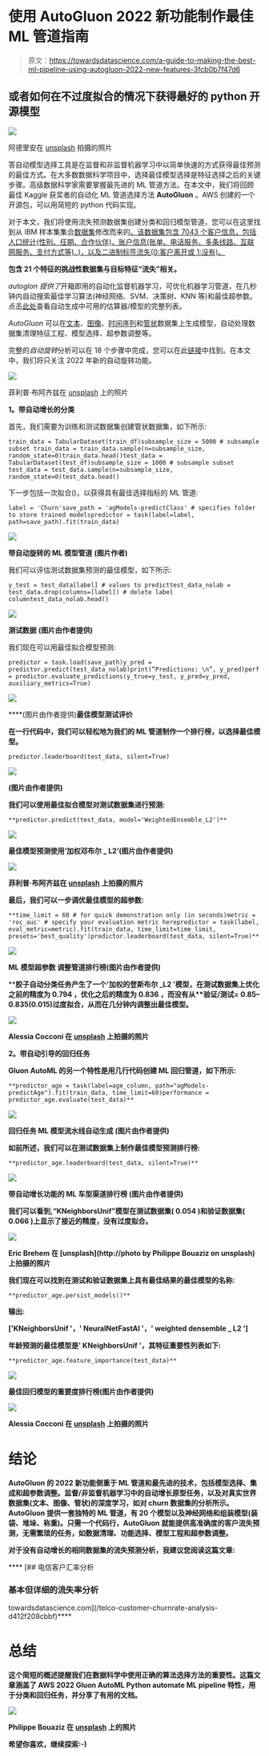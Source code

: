 # 使用 AutoGluon 2022 新功能制作最佳 ML 管道指南

> 原文：<https://towardsdatascience.com/a-guide-to-making-the-best-ml-pipeline-using-autogluon-2022-new-features-3fcb0b7f47d6>

## 或者如何在不过度拟合的情况下获得最好的 python 开源模型

![](img/1ae48e4c31bf717d73731a3b39a699cb.png)

阿德里安在 [unsplash](https://unsplash.com/photos/DZRO3iMsiLg?utm_source=unsplash&utm_medium=referral&utm_content=creditShareLink) 拍摄的照片

答自动模型选择工具是在监督和非监督机器学习中以简单快速的方式获得最佳预测的最佳方式。在大多数数据科学项目中，选择最佳模型选择是特征选择之后的关键步骤。高级数据科学家需要掌握最先进的 ML 管道方法。在本文中，我们将回顾最佳 Kaggle 获奖者的自动化 ML 管道选择方法 **AutoGluon** 。AWS 创建的一个开源包，可以用简短的 python 代码实现。

对于本文，我们将使用流失预测数据集创建分类和回归模型管道，您可以在这里找到从 IBM 样本集集合[数据集](https://community.ibm.com/community/user/businessanalytics/blogs/steven-macko/2019/07/11/telco-customer-churn-1113)修改而来的[。该数据集包含 7043 个客户信息，包括人口统计(性别、任期、合作伙伴)、账户信息(账单、电话服务、多条线路、互联网服务、支付方式等)..)，以及二进制标签流失(0:客户离开或 1:没有)。](https://www.kaggle.com/datasets/palashfendarkar/wa-fnusec-telcocustomerchurn/metadata)

**包含 21 个特征的挑战性数据集与目标特征“流失”相关。**

*autoglon 提供了*开箱即用的自动化监督机器学习，可优化机器学习管道，在几秒钟内自动搜索最佳学习算法(神经网络、SVM、决策树、KNN 等)和最佳超参数。点击[此处](https://auto.gluon.ai/stable/tutorials/tabular_prediction/tabular-quickstart.html)查看自动生成中可用的估算器/模型的完整列表。

*AutoGluon* 可以在[文本](https://auto.gluon.ai/stable/tutorials/text_prediction/beginner.html)、[图像](https://auto.gluon.ai/stable/tutorials/image_prediction/dataset.html)、[时间序列](https://auto.gluon.ai/stable/tutorials/timeseries/forecasting-quickstart.html)和[管状](https://auto.gluon.ai/stable/tutorials/tabular_prediction/tabular-quickstart.html)数据集上生成模型，自动处理数据集清理特征工程、模型选择、超参数调整等。

完整的*自动旋转*分析可以在 18 个步骤中完成，您可以在此[链接](https://jovian.ai/yeonathan/autogluon-2022-churn2)中找到。在本文中，我们将只关注 2022 年新的自动旋转功能。

![](img/798e0adcca44a25235b345073d667836.png)

菲利普·布阿齐兹在 [unsplash](https://unsplash.com/photos/oRs4LfFfX-A?utm_source=unsplash&utm_medium=referral&utm_content=creditShareLink) 上的照片

**1。带自动增长的分类**

首先，我们需要为训练和测试数据集创建管状数据集，如下所示:

```
train_data = TabularDataset(train_df)subsample_size = 5000 # subsample subset train_data = train_data.sample(n=subsample_size, random_state=0)train_data.head()test_data = TabularDataset(test_df)subsample_size = 1000 # subsample subset test_data = test_data.sample(n=subsample_size, random_state=0)test_data.head()
```

下一步包括一次拟合()，以获得具有最佳选择指标的 ML 管道:

```
label = 'Churn'save_path = 'agModels-predictClass' # specifies folder to store trained modelspredictor = task(label=label, path=save_path).fit(train_data)
```

![](img/39131dde7a2eb68edc97eb2fc9eb7a6c.png)

**带自动旋转的 ML 模型管道** **(图片作者)**

我们可以评估测试数据集预测的最佳模型，如下所示:

```
y_test = test_data[label] # values to predicttest_data_nolab = test_data.drop(columns=[label]) # delete label columntest_data_nolab.head()
```

![](img/19642c77803b8da84d9c0472274f2223.png)

**测试数据** **(图片由作者提供)**

我们现在可以用最佳拟合模型预测:

```
predictor = task.load(save_path)y_pred = predictor.predict(test_data_nolab)print(“Predictions: \n”, y_pred)perf = predictor.evaluate_predictions(y_true=y_test, y_pred=y_pred, auxiliary_metrics=True)
```

![](img/3a966505d3d1836081263f649eb5b51f.png)

****(图片由作者提供)**最佳模型测试评价**

**在一行代码中，我们可以轻松地为我们的 ML 管道制作一个排行榜，以选择最佳模型。**

```
predictor.leaderboard(test_data, silent=True)
```

**![](img/1573a97168c9872fa3c096b08e93e181.png)**

******(图片由作者提供)******

****我们可以使用最佳拟合模型对测试数据集进行预测:****

```
**predictor.predict(test_data, model='WeightedEnsemble_L2')**
```

****![](img/71ed0b9a8b910305170ec8ba6a783cf2.png)****

******最佳模型预测使用‘加权邓布尔 _ L2’(图片由作者提供)******

****![](img/18e51db3e6d206ecc27a74106bd2eb1b.png)****

****菲利普·布阿齐兹在 [unsplash](https://unsplash.com/photos/H0JvCBTX9_4?utm_source=unsplash&utm_medium=referral&utm_content=creditShareLink) 上拍摄的照片****

****最后，我们可以一步调优最佳模型的超参数:****

```
**time_limit = 60 # for quick demonstration only (in seconds)metric = 'roc_auc' # specify your evaluation metric herepredictor = task(label, eval_metric=metric).fit(train_data, time_limit=time_limit, presets='best_quality')predictor.leaderboard(test_data, silent=True)**
```

****![](img/af587bb6c37b70f233039729300d51da.png)****

******ML 模型超参数** **调整管道排行榜(图片由作者提供)******

****胶子自动分类任务产生了一个'**加权的登斯布尔 _L2** '模型，在测试数据集上优化**之前的精度为 0.794** ，优化**之后的精度为 0.836** ，而没有从**验证/测试= 0.85–0.835(0.015)**过度拟合，从而在几分钟内调整出最佳模型。****

****![](img/d2e38e22da78d38ff23417205e9b8d81.png)****

****Alessia Cocconi 在 [unsplash](https://unsplash.com/photos/rF1OwUp065Q?utm_source=unsplash&utm_medium=referral&utm_content=creditShareLink) 上拍摄的照片****

******2。带自动引导的回归任务******

****Gluon AutoML 的另一个特性是用几行代码创建 ML 回归管道，如下所示:****

```
**predictor_age = task(label=age_column, path="agModels-predictAge").fit(train_data, time_limit=60)performance = predictor_age.evaluate(test_data)**
```

****![](img/a031d7fdae5979721586a26a9db9a1bc.png)****

******回归任务 ML 模型流水线自动生成** **(图片由作者提供)******

****如前所述，我们可以在测试数据集上制作最佳模型预测排行榜:****

```
**predictor_age.leaderboard(test_data, silent=True)**
```

****![](img/30233cdea743e10b04b585f6e092335b.png)****

******带自动增长功能的 ML 车型渠道排行榜** **(图片由作者提供)******

****我们可以看到,“KNeighborsUnif”模型在测试数据集( **0.054** )和验证数据集( **0.066** )上显示了接近的精度，没有过度拟合。****

****![](img/a3a9e553b1610225f42fb061a7d89b99.png)****

****Eric Brehem 在 [unsplash](http://photo by Philippe Bouaziz on unsplash) 上拍摄的照片****

****我们现在可以找到在测试和验证数据集上具有最佳结果的最佳模型的名称:****

```
**predictor_age.persist_models()**
```

******输出:******

****['KNeighborsUnif '，' NeuralNetFastAI '，' weighted densemble _ L2 ']****

****年龄预测的最佳模型是' **KNeighborsUnif** '，其特征重要性列表如下:****

```
**predictor_age.feature_importance(test_data)**
```

****![](img/edd4c97ef49a01183d3639b7220f7e67.png)****

******最佳回归模型的重要度排行榜(图片由作者提供)******

****![](img/0b5c69d8dd6becd05fd79e076804be44.png)****

****Alessia Cocconi 在 [unsplash](https://unsplash.com/photos/8WzCaqC_0ic?utm_source=unsplash&utm_medium=referral&utm_content=creditShareLink) 上拍摄的照片****

# ****结论****

****AutoGluon 的 2022 新功能侧重于 ML 管道和最先进的技术，包括模型选择、集成和超参数调整。监督/非监督机器学习中的自动增长原型任务，以及对真实世界数据集(文本、图像、管状)的深度学习，如对 churn 数据集的分析所示。AutoGluon 提供一套独特的 ML 管道，有 20 个模型以及神经网络和组装模型(装袋、堆垛、称重)。只需一个代码行，AutoGluon 就能提供高准确度的客户流失预测，无需繁琐的任务，如数据清理、功能选择、模型工程和超参数调整。****

****对于没有自动增长的相同数据集的流失预测分析，我建议您阅读这篇文章:****

****[](/telco-customer-churnrate-analysis-d412f208cbbf) [## 电信客户汇率分析

### 基本但详细的流失率分析

towardsdatascience.com](/telco-customer-churnrate-analysis-d412f208cbbf)**** 

# ******总结******

****这个简短的概述提醒我们在数据科学中使用正确的算法选择方法的重要性。这篇文章涵盖了 AWS 2022 Gluon AutoML Python automate ML pipeline 特性，用于分类和回归任务，并分享了有用的文档。****

****![](img/e874ae94bb5da48a7cf010dede0de216.png)****

****Philippe Bouaziz 在 [unsplash](https://unsplash.com/photos/E7PH8MhojQU?utm_source=unsplash&utm_medium=referral&utm_content=creditShareLink) 上的照片****

******希望你喜欢，继续探索:-)******